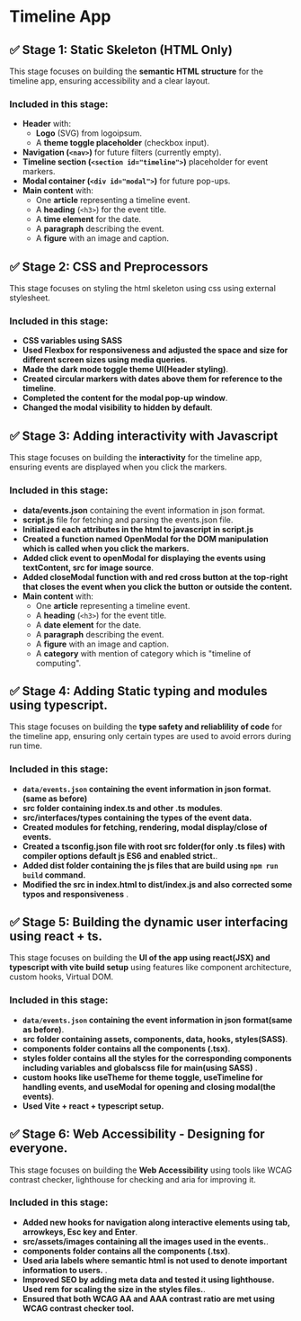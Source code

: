 # Timeline App

## ✅ Stage 1: Static Skeleton (HTML Only)
This stage focuses on building the **semantic HTML structure** for the timeline app, ensuring accessibility and a clear layout.

### **Included in this stage:**
- **Header** with:
  - **Logo** (SVG) from logoipsum.
  - A **theme toggle placeholder** (checkbox input).
- **Navigation (`<nav>`)** for future filters (currently empty).
- **Timeline section (`<section id="timeline">`)** placeholder for event markers.
- **Modal container (`<div id="modal">`)** for future pop-ups.
- **Main content** with:
  - One **article** representing a timeline event.
  - A **heading** (`<h3>`) for the event title.
  - A **time element** for the date.
  - A **paragraph** describing the event.
  - A **figure** with an image and caption.


## ✅ Stage 2: CSS and Preprocessors
This stage focuses on styling the html skeleton using css using external stylesheet.

### **Included in this stage:**
- **CSS variables using SASS**
- **Used Flexbox for responsiveness and adjusted the space and size for different screen sizes using media queries**.
- **Made the dark mode toggle theme UI(Header styling)**.
- **Created circular markers with dates above them for reference to the timeline**.
- **Completed the content for the modal pop-up window**.
- **Changed the modal visibility to hidden by default**.


## ✅ Stage 3: Adding interactivity with Javascript
This stage focuses on building the **interactivity** for the timeline app, ensuring events are displayed when you click the markers.

### **Included in this stage:**
- **data/events.json** containing the event information in json format.
- **script.js** file for fetching and parsing the events.json file.
- **Initialized each attributes in the html to javascript in script.js**
- **Created a function named OpenModal for the DOM manipulation which is called when you click the markers.** 
- **Added click event to openModal for displaying the events using textContent, src for image source**.
- **Added closeModal function with and red cross button at the top-right that closes the event when you click the button or outside the content.**
- **Main content** with:
  - One **article** representing a timeline event.
  - A **heading** (`<h3>`) for the event title.
  - A **date element** for the date.
  - A **paragraph** describing the event.
  - A **figure** with an image and caption.
  - A **category** with mention of category which is "timeline of computing".

## ✅ Stage 4: Adding Static typing and modules using typescript.
This stage focuses on building the **type safety and reliablility of code** for the timeline app, ensuring only certain types are used to avoid errors during run time.

### **Included in this stage:**
- **`data/events.json` containing the event information in json format.(same as before)**
- **src folder containing index.ts and other .ts modules**.
- **src/interfaces/types containing the types of the event data.**
- **Created modules for fetching, rendering, modal display/close of events.** 
- **Created a tsconfig.json file with root src folder(for only .ts files) with compiler options default js ES6 and enabled strict.**.
- **Added dist folder containing the js files that are build using `npm run build` command.**
- **Modified the src in index.html to dist/index.js and also corrected some typos and responsiveness** .


## ✅ Stage 5: Building the dynamic user interfacing using react + ts.
This stage focuses on building the **UI of the app using react(JSX) and typescript with vite build setup** using features like component architecture, custom hooks, Virtual DOM.

### **Included in this stage:**
- **`data/events.json` containing the event information in json format(same as before)**.
- **src folder containing assets, components, data, hooks, styles(SASS)**.
- **components folder contains all the components (.tsx)**.
- **styles folder contains all the styles for the corresponding components including variables and globalscss file for main(using SASS)** .
- **custom hooks like useTheme for theme toggle, useTimeline for handling events, and useModal for opening and closing modal(the events)**.
- **Used Vite + react + typescript setup.**


## ✅ Stage 6: Web Accessibility - Designing for everyone.
This stage focuses on building the **Web Accessibility** using tools like WCAG contrast checker, lighthouse for checking and aria for improving it.

### **Included in this stage:**
- **Added new hooks for navigation along interactive elements using tab, arrowkeys, Esc key and Enter**.
- **src/assets/images containing all the images used in the events.**.
- **components folder contains all the components (.tsx)**.
- **Used aria labels where semantic html is not used to denote important information to users.** .
- **Improved SEO by adding meta data and tested it using lighthouse. Used rem for scaling the size in the styles files.**.
- **Ensured that both WCAG AA and AAA contrast ratio are met using WCAG contrast checker tool.**


